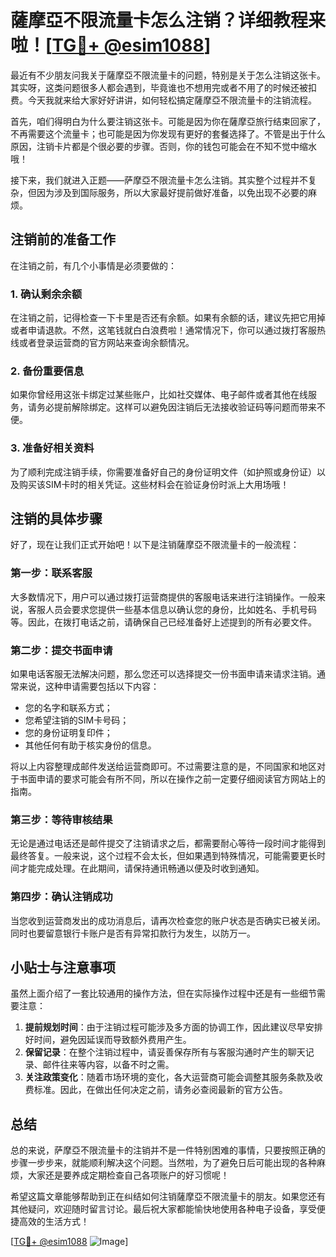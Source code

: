 # 薩摩亞不限流量卡怎么注销？详细教程来啦！[[TG💪+ @esim1088](https://t.me/s/esim1088)]

最近有不少朋友问我关于薩摩亞不限流量卡的问题，特别是关于怎么注销这张卡。其实呀，这类问题很多人都会遇到，毕竟谁也不想用完或者不用了的时候还被扣费。今天我就来给大家好好讲讲，如何轻松搞定薩摩亞不限流量卡的注销流程。

首先，咱们得明白为什么要注销这张卡。可能是因为你在薩摩亞旅行结束回家了，不再需要这个流量卡；也可能是因为你发现有更好的套餐选择了。不管是出于什么原因，注销卡片都是个很必要的步骤。否则，你的钱包可能会在不知不觉中缩水哦！

接下来，我们就进入正题——萨摩亞不限流量卡怎么注销。其实整个过程并不复杂，但因为涉及到国际服务，所以大家最好提前做好准备，以免出现不必要的麻烦。

## 注销前的准备工作

在注销之前，有几个小事情是必须要做的：

### 1. 确认剩余余额
在注销之前，记得检查一下卡里是否还有余额。如果有余额的话，建议先把它用掉或者申请退款。不然，这笔钱就白白浪费啦！通常情况下，你可以通过拨打客服热线或者登录运营商的官方网站来查询余额情况。

### 2. 备份重要信息
如果你曾经用这张卡绑定过某些账户，比如社交媒体、电子邮件或者其他在线服务，请务必提前解除绑定。这样可以避免因注销后无法接收验证码等问题而带来不便。

### 3. 准备好相关资料
为了顺利完成注销手续，你需要准备好自己的身份证明文件（如护照或身份证）以及购买该SIM卡时的相关凭证。这些材料会在验证身份时派上大用场哦！

## 注销的具体步骤

好了，现在让我们正式开始吧！以下是注销薩摩亞不限流量卡的一般流程：

### 第一步：联系客服
大多数情况下，用户可以通过拨打运营商提供的客服电话来进行注销操作。一般来说，客服人员会要求您提供一些基本信息以确认您的身份，比如姓名、手机号码等。因此，在拨打电话之前，请确保自己已经准备好上述提到的所有必要文件。

### 第二步：提交书面申请
如果电话客服无法解决问题，那么您还可以选择提交一份书面申请来请求注销。通常来说，这种申请需要包括以下内容：
- 您的名字和联系方式；
- 您希望注销的SIM卡号码；
- 您的身份证明复印件；
- 其他任何有助于核实身份的信息。

将以上内容整理成邮件发送给运营商即可。不过需要注意的是，不同国家和地区对于书面申请的要求可能会有所不同，所以在操作之前一定要仔细阅读官方网站上的指南。

### 第三步：等待审核结果
无论是通过电话还是邮件提交了注销请求之后，都需要耐心等待一段时间才能得到最终答复。一般来说，这个过程不会太长，但如果遇到特殊情况，可能需要更长时间才能完成处理。在此期间，请保持通讯畅通以便及时收到通知。

### 第四步：确认注销成功
当您收到运营商发出的成功消息后，请再次检查您的账户状态是否确实已被关闭。同时也要留意银行卡账户是否有异常扣款行为发生，以防万一。

## 小贴士与注意事项

虽然上面介绍了一套比较通用的操作方法，但在实际操作过程中还是有一些细节需要注意：

1. **提前规划时间**：由于注销过程可能涉及多方面的协调工作，因此建议尽早安排好时间，避免因延误而导致额外费用产生。
2. **保留记录**：在整个注销过程中，请妥善保存所有与客服沟通时产生的聊天记录、邮件往来等内容，以备不时之需。
3. **关注政策变化**：随着市场环境的变化，各大运营商可能会调整其服务条款及收费标准。因此，在做出任何决定之前，请务必查阅最新的官方公告。

## 总结

总的来说，萨摩亞不限流量卡的注销并不是一件特别困难的事情，只要按照正确的步骤一步步来，就能顺利解决这个问题。当然啦，为了避免日后可能出现的各种麻烦，大家还是要养成定期检查自己各项账户的好习惯呢！

希望这篇文章能够帮助到正在纠结如何注销薩摩亞不限流量卡的朋友。如果您还有其他疑问，欢迎随时留言讨论。最后祝大家都能愉快地使用各种电子设备，享受便捷高效的生活方式！

[[TG💪+ @esim1088](https://t.me/s/esim1088) ![Image](https://i.postimg.cc/4NQfJmqS/Snipaste-2025-05-13-00-14-12.png)]